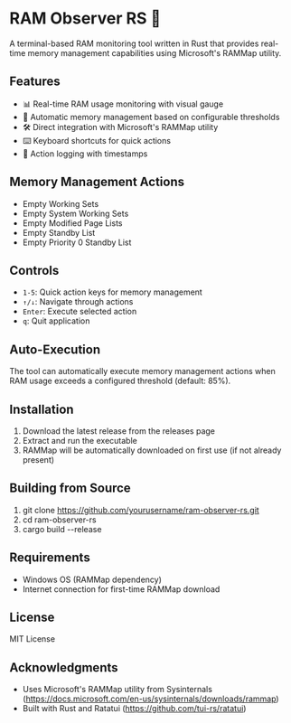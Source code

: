 # RAM Observer RS 🚀

A terminal-based RAM monitoring tool written in Rust that provides real-time memory management capabilities using Microsoft's RAMMap utility.

## Features

- 📊 Real-time RAM usage monitoring with visual gauge
- 🔄 Automatic memory management based on configurable thresholds
- 🛠 Direct integration with Microsoft's RAMMap utility
- ⌨️ Keyboard shortcuts for quick actions
- 📝 Action logging with timestamps

## Memory Management Actions

- Empty Working Sets
- Empty System Working Sets
- Empty Modified Page Lists
- Empty Standby List
- Empty Priority 0 Standby List

## Controls

- `1-5`: Quick action keys for memory management
- `↑/↓`: Navigate through actions
- `Enter`: Execute selected action
- `q`: Quit application

## Auto-Execution

The tool can automatically execute memory management actions when RAM usage exceeds a configured threshold (default: 85%).

## Installation

1. Download the latest release from the releases page
2. Extract and run the executable
3. RAMMap will be automatically downloaded on first use (if not already present)

## Building from Source
1. git clone https://github.com/yourusername/ram-observer-rs.git
2. cd ram-observer-rs
3. cargo build --release

## Requirements

- Windows OS (RAMMap dependency)
- Internet connection for first-time RAMMap download

## License

MIT License

## Acknowledgments

- Uses Microsoft's RAMMap utility from Sysinternals (https://docs.microsoft.com/en-us/sysinternals/downloads/rammap)
- Built with Rust and Ratatui (https://github.com/tui-rs/ratatui)